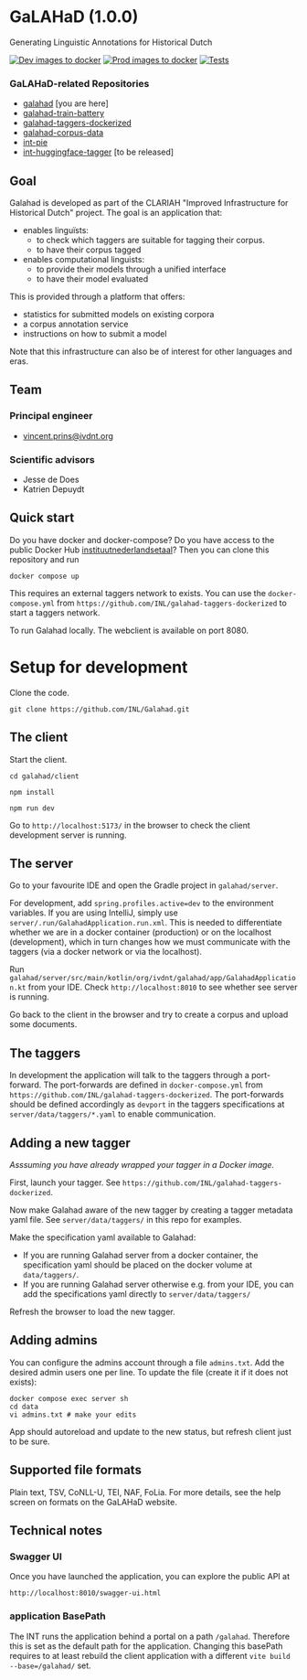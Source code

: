 # GaLAHaD (1.0.0)
Generating Linguistic Annotations for Historical Dutch

[![Dev images to docker](https://github.com/INL/Galahad/actions/workflows/publish-dev.yml/badge.svg)](https://github.com/INL/Galahad/actions/workflows/publish-dev.yml)
[![Prod images to docker](https://github.com/INL/Galahad/actions/workflows/publish-prod.yml/badge.svg)](https://github.com/INL/Galahad/actions/workflows/publish-prod.yml)
[![Tests](https://github.com/INL/Galahad/actions/workflows/tests.yml/badge.svg?branch=development&event=push)](https://github.com/INL/Galahad/actions/workflows/tests.yml)

### GaLAHaD-related Repositories
- [galahad](https://github.com/INL/galahad) [you are here]
- [galahad-train-battery](https://github.com/INL/galahad-train-battery)
- [galahad-taggers-dockerized](https://github.com/INL/galahad-taggers-dockerized)
- [galahad-corpus-data](https://github.com/INL/galahad-corpus-data/)
- [int-pie](https://github.com/INL/int-pie)
- [int-huggingface-tagger](https://github.com/INL/huggingface-tagger) [to be released]

## Goal
Galahad is developed as part of the CLARIAH "Improved Infrastructure for Historical Dutch" project. The goal is an application that:

- enables linguïsts:
  - to check which taggers are suitable for tagging their corpus.
  - to have their corpus tagged
- enables computational linguists:
  - to provide their models through a unified interface
  - to have their model evaluated

This is provided through a platform that offers:
- statistics for submitted models on existing corpora
- a corpus annotation service 
- instructions on how to submit a model

Note that this infrastructure can also be of interest for other languages and eras.

## Team

### Principal engineer

- vincent.prins@ivdnt.org

### Scientific advisors

- Jesse de Does
- Katrien Depuydt

## Quick start

Do you have docker and docker-compose? Do you have access to the public Docker Hub [instituutnederlandsetaal](https://hub.docker.com/repositories/instituutnederlandsetaal)? Then you can clone this repository and run

```
docker compose up
```
This requires an external taggers network to exists. You can use the `docker-compose.yml` from `https://github.com/INL/galahad-taggers-dockerized` to start a taggers network.

To run Galahad locally. The webclient is available on port 8080.

# Setup for development

Clone the code.

`git clone https://github.com/INL/Galahad.git`

## The client

Start the client.

`cd galahad/client`

`npm install`

`npm run dev`

Go to `http://localhost:5173/` in the browser to check the client development server is running.

## The server
Go to your favourite IDE and open the Gradle project in `galahad/server`.

For development, add `spring.profiles.active=dev` to the environment variables. If you are using IntelliJ, simply use `server/.run/GalahadApplication.run.xml`. This is needed to differentiate whether we are in a docker container (production) or on the localhost (development), which in turn changes how we must communicate with the taggers (via a docker network or via the localhost). 

Run `galahad/server/src/main/kotlin/org/ivdnt/galahad/app/GalahadApplication.kt` from your IDE. Check `http://localhost:8010` to see whether see server is running.

Go back to the client in the browser and try to create a corpus and upload some documents.

## The taggers

In development the application will talk to the taggers through a port-forward. The port-forwards are defined in `docker-compose.yml` from `https://github.com/INL/galahad-taggers-dockerized`. The port-forwards should be defined accordingly as `devport` in the taggers specifications at `server/data/taggers/*.yaml` to enable communication.

## Adding a new tagger

*Asssuming you have already wrapped your tagger in a Docker image.*

First, launch your tagger. See `https://github.com/INL/galahad-taggers-dockerized`.

Now make Galahad aware of the new tagger by creating a tagger metadata yaml file. See `server/data/taggers/` in this repo for examples.

Make the specification yaml available to Galahad:
- If you are running Galahad server from a docker container, the specification yaml should be placed on the docker volume at `data/taggers/`.
- If you are running Galahad server otherwise e.g. from your IDE, you can add the specifications yaml directly to `server/data/taggers/`

Refresh the browser to load the new tagger.

## Adding admins

You can configure the admins account through a file `admins.txt`. Add the desired admin users one per line. To update the file (create it if it does not exists):
```
docker compose exec server sh
cd data
vi admins.txt # make your edits
```

App should autoreload and update to the new status, but refresh client just to be sure.


## Supported file formats
Plain text, TSV, CoNLL-U, TEI, NAF, FoLia.
For more details, see the help screen on formats on the GaLAHaD website.

## Technical notes

### Swagger UI

Once you have launched the application, you can explore the public API at

`http://localhost:8010/swagger-ui.html`

### application BasePath

The INT runs the application behind a portal on a path `/galahad`. Therefore this is set as the default path for the application. Changing this basePath requires to at least rebuild the client application with a different `vite build --base=/galahad/` set.

